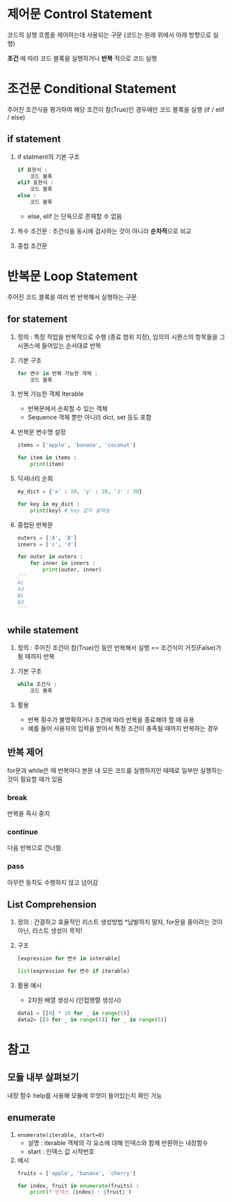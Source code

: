 # 제어문 Control Statement

코드의 실행 흐름을 제어하는데 사용되는 구문 (코드는 원래 위에서 아래 방향으로 실행)

**조건** 에 따라 코드 블록을 실행하거나 **반복** 적으로 코드 실행

# 조건문 Conditional Statement

주어진 조건식을 평가하여 해당 조건이 참(True)인 경우에만 코드 블록을 실행 (if / elif  / else)

## if statement

1. if statment의 기본 구조
    
    ```python
    if 표현식 :
    	코드 블록
    elif 표현식 :
    	코드 블록
    else : 
    	코드 블록
    ```
    
    - else, elif 는 단독으로 존재할 수 없음
2. 복수 조건문 :  조건식을 동시에 검사하는 것이 아니라 **순차적**으로 비교
3. 중첩 조건문

# 반복문 Loop Statement

주어진 코드 블록을 여러 번 반복해서 실행하는 구문

## for statement

1. 정의 : 특정 작업을 반복적으로 수행 (종료 범위 지정), 임의의 시퀀스의 항목들을 그 시퀀스에 들어있는 순서대로 반복
2. 기본 구조
    
    ```python
    for 변수 in 반복 가능한 객체 :
    	코드 블록
    ```
    
3. 반복 가능한 객체 Iterable
    - 반복문에서 순회할 수 있는 객체
    - Sequence 객체 뿐만 아니라 dict, set 등도 포함
4. 반복문 변수명 설정
    
    ```python
    items = ['apple', 'banana', 'coconut']
    
    for item in items :
    	print(item)
    ```
    
5. 딕셔너리 순회
    
    ```python
    my_dict = {'x' : 10, 'y' : 20, 'z' : 30}
    
    for key in my_dict :
    	print(key) # key 값이 출력됨
    ```
    
6. 중첩된 반복문
    
    ```python
    outers = ['A', 'B']
    inners = ['c', 'd']
    
    for outer in outers :
    	for inner in inners :
    		print(outer, inner)
    '''
    Ac
    Ad
    Bc
    Bd
    '''
    ```
    

## while statement

1. 정의 : 주어진 조건이 참(True)인 동안 반복해서 실행 == 조건식이 거짓(False)가 될 때까지 반복
2. 기본 구조
    
    ```python
    while 조건식 :
    	코드 블록
    ```
    
3. 활용
    - 반복 횟수가 불명확하거나 조건에 따라 반복을 종료해야 할 때 유용
    - 예를 들어 사용자의 입력을 받아서 특정 조건이 충족될 때까지 반복하는 경우

## 반복 제어

for문과 while은 매 반복마다 본문 내 모든 코드를 실행하지만 때때로 일부만 실행하는 것이 필요할 때가 있음

### break

반복을 즉시 중지

### continue

다음 반복으로 건너뜀

### pass

아무런 동작도 수행하지 않고 넘어감

## List Comprehension

1. 정의 : 간결하고 효율적인 리스트 생성방법 *남발하지 말자, for문을 줄이려는 것이 아닌, 리스트 생성이 목적!
2. 구조
    
    ```python
    [expression for 변수 in interable]
    
    list(expression for 변수 if iterable)
    ```
    
3. 활용 예시
    - 2차원 배열 생성시 (인접행렬 생성시)
    
    ```python
    data1 = [[0] * 10 for _ in range(5)]
    data2= [[0 for _ in range(5)] for _ in range(5)]
    ```
    

# 참고

## 모듈 내부 살펴보기

내장 함수 help를 사용해 모듈에 무엇이 들어있는지 확인 가능

## enumerate

1. `enumerate(iterable, start=0)` 
    - 설명 : iterable 객체의 각 요소에 대해 인덱스와 함께 반환하는 내장함수
    - start : 인덱스 값 시작번호
2. 예시
    ```python
    fruits = ['apple', 'banana', 'cherry']

    for index, fruit in enumerate(fruits) :
        print(f'인덱스 {index} : {fruit}')
    ```